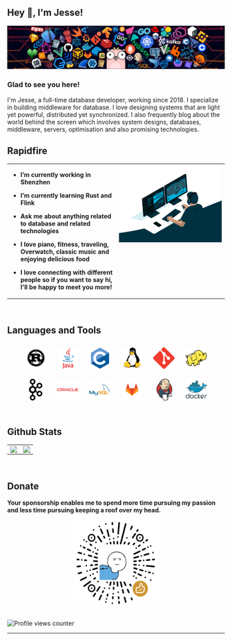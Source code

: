 ## Hey 👋, I'm Jesse!  

![header](https://github.com/JesseAtSZ/JesseAtSZ/blob/main/icon/header.png)

### Glad to see you here!  
I'm Jesse, a full-time database developer, working since 2018. I specialize in building middleware for database. I love designing systems that are light yet powerful, distributed yet synchronized. I also frequently blog about the world behind the screen which involves system designs, databases, middleware, servers, optimisation and also promising technologies.  
  

## Rapidfire  
<table><tr><td valign="top" width="50%">

- **I’m currently working in Shenzhen** <!--Institute of Computing Sciences**-->  
  

- **I’m currently learning Rust and Flink**  
  

- **Ask me about anything related to database and related technologies**  
  
  
- **I love piano, fitness, traveling, Overwatch, classic music and enjoying delicious food**  


- **I love connecting with different people so if you want to say hi, I'll be happy to meet you more!**  
  

</td><td valign="top" width="50%">

<div align="center">
<img src="https://github.com/JesseAtSZ/JesseAtSZ.github.io/blob/main/img/site/code.gif?raw=true" align="center" style="width: 100%" />
</div>  


</td></tr></table>  

<br/>  


## Languages and Tools  
<div align="center">  
<img style="margin: 10px" src="https://raw.githubusercontent.com/JesseAtSZ/JesseAtSZ/main/icon/rust-plain.svg" alt="Rust" height="50" />  
<img style="margin: 10px" src="https://raw.githubusercontent.com/JesseAtSZ/JesseAtSZ/main/icon/java-original-wordmark.svg" alt="Java" height="50" />  
<img style="margin: 10px" src="https://raw.githubusercontent.com/JesseAtSZ/JesseAtSZ/main/icon/c-original.svg" alt="C" height="50" />  
<img style="margin: 10px" src="https://raw.githubusercontent.com/JesseAtSZ/JesseAtSZ/main/icon/linux-original.svg" alt="Linux" height="50" />  
<img style="margin: 10px" src="https://raw.githubusercontent.com/JesseAtSZ/JesseAtSZ/main/icon/git-scm-icon.svg" alt="Git" height="50" />  
<img style="margin: 10px" src="https://raw.githubusercontent.com/JesseAtSZ/JesseAtSZ/main/icon/apache_hadoop-icon.svg" alt="Hadoop" height="50" />  
<img style="margin: 10px" src="https://raw.githubusercontent.com/JesseAtSZ/JesseAtSZ/main/icon/apache_kafka-icon.svg" alt="Kafka" height="50" />  
<img style="margin: 10px" src="https://raw.githubusercontent.com/JesseAtSZ/JesseAtSZ/main/icon/oracle-original.svg" alt="Oracle" height="50" />  
<img style="margin: 10px" src="https://raw.githubusercontent.com/JesseAtSZ/JesseAtSZ/main/icon/mysql-original-wordmark.svg" alt="MySQL" height="50" />  
<img style="margin: 10px" src="https://raw.githubusercontent.com/JesseAtSZ/JesseAtSZ/main/icon/gitlab.svg" alt="GitLab" height="50" />  
<img style="margin: 10px" src="https://raw.githubusercontent.com/JesseAtSZ/JesseAtSZ/main/icon/jenkins-icon.svg" alt="Jenkins" height="50" />  
<img style="margin: 10px" src="https://raw.githubusercontent.com/JesseAtSZ/JesseAtSZ/main/icon/docker-original-wordmark.svg" alt="Docker" height="50" />  
</div>  

<br/>  


## Github Stats  
<table><tr><td valign="top" width="50%">

<img src="https://github-readme-stats.vercel.app/api?username=JesseAtSZ&show_icons=true&count_private=true&hide_border=true&include_all_commits=true" align="left" style="width: 100%" />

</td><td valign="top" width="50%">

<img src="https://github-readme-stats.vercel.app/api/top-langs/?username=JesseAtSZ&hide_border=true&layout=compact" align="left" style="width: 100%" />

</td></tr></table>  

<br/>  

<div>  

## Donate  
**Your sponsorship enables me to spend more time pursuing my passion and less time pursuing keeping a roof over my head.**
  

<div align="center">
<img src="https://github.com/JesseAtSZ/JesseAtSZ.github.io/blob/main/img/site/reward_qrcode.png?raw=true" align="center" height="200" width="200" />
</div>  

<br />

![Profile views counter](https://komarev.com/ghpvc/?username=JesseAtSZ&&style=flat-square)  
  
----
<!--Generated using <a href="https://profilinator.rishav.dev/" target="_blank">Github Profilinator</a>-->
